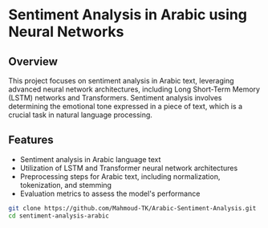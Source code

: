 # Sentiment Analysis in Arabic using Neural Networks

## Overview

This project focuses on sentiment analysis in Arabic text, leveraging advanced neural network architectures, including Long Short-Term Memory (LSTM) networks and Transformers. Sentiment analysis involves determining the emotional tone expressed in a piece of text, which is a crucial task in natural language processing.

## Features

- Sentiment analysis in Arabic language text
- Utilization of LSTM and Transformer neural network architectures
- Preprocessing steps for Arabic text, including normalization, tokenization, and stemming
- Evaluation metrics to assess the model's performance

```bash
git clone https://github.com/Mahmoud-TK/Arabic-Sentiment-Analysis.git
cd sentiment-analysis-arabic


